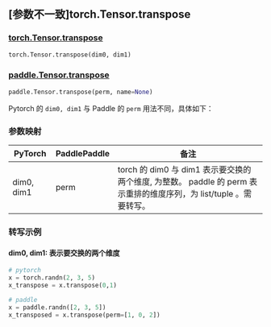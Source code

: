## [参数不一致]torch.Tensor.transpose

### [torch.Tensor.transpose](https://pytorch.org/docs/1.13/generated/torch.Tensor.swapdims.html)

```python
torch.Tensor.transpose(dim0, dim1)
```

### [paddle.Tensor.transpose](https://www.paddlepaddle.org.cn/documentation/docs/zh/api/paddle/Tensor_cn.html#transpose-perm-name-none)

```python
paddle.Tensor.transpose(perm, name=None)
```

Pytorch 的 ``dim0, dim1`` 与 Paddle 的 ``perm`` 用法不同，具体如下：
### 参数映射
| PyTorch       | PaddlePaddle | 备注                                                   |
| ------------- | ------------ | ------------------------------------------------------ |
| dim0, dim1 | perm | torch 的 dim0 与 dim1 表示要交换的两个维度, 为整数。 paddle 的 perm 表示重排的维度序列，为 list/tuple 。需要转写。|

### 转写示例
#### dim0, dim1: 表示要交换的两个维度
```python
# pytorch
x = torch.randn(2, 3, 5)
x_transpose = x.transpose(0,1)

# paddle
x = paddle.randn([2, 3, 5])
x_transposed = x.transpose(perm=[1, 0, 2])
```
